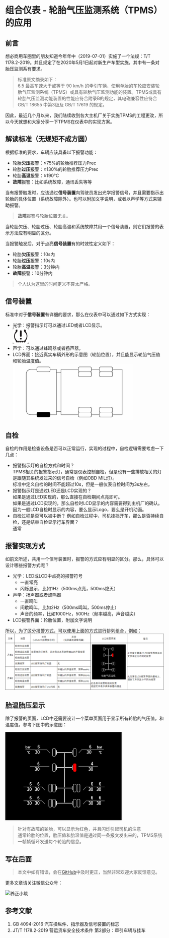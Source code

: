 # 组合仪表 - 轮胎气压监测系统（TPMS）的应用

## 前言

想必商用车圈里的朋友知道今年年中（2019-07-01）实施了一个法规：T/T 1178.2-2019。并且规定了在2020年5月1日起对新生产车型实施，其中有一条对胎压监测系有要求。

>标准原文摘录如下：  
>6.5 最高车速大于或等于 90 km/h 的牵引车辆，使用单胎的车轮应安装轮胎气压监测系统（TPMS）或具有轮胎气压监测功能的装置。TPMS或具有轮胎气压监测功能装置的性能应符合附录B的规定，其电磁兼容性应符合 GB/T 18655 中第3级及 GB/T 17619 的规定。

因此，最近几个月以来，我们陆续收到各大主机厂关于实施TPMS的工程更改，所以今天就想和大家分享一下TPMS在仪表中的实现方案。

## 解读标准（无规矩不成方圆）

根据标准的要求，车辆应该具备以下报警功能：

* 轮胎**欠压**报警：≤75%的轮胎推荐压力Prec
* 轮胎**过压**报警：≥130%的轮胎推荐压力Prec
* 轮胎**高温**报警：≥190℃
* **故障**报警：比如系统故障，通讯丢失等等

当有报警触发时，应该通过**信号装置**向驾驶员发出光学报警信号，并且需要指示出轮胎的具体位置（系统故障除外）。也可以附加文字说明，或者以声学等方式来辅助报警。

>**故障**报警与轮胎位置无关。

当轮胎欠压、轮胎过压、轮胎高温和系统故障共用一个信号装置，则它们报警的表示方法应有明显的区分。

当报警触发后，对于点亮**信号装置**有的时效性定义如下：
* 轮胎**欠压**报警：10s内
* 轮胎**过压**报警：10s内
* 轮胎**高温**报警：3分钟内
* **故障**报警：10分钟内

>个人认为这里的时间定义不算太严格。

## 信号装置

标准中对于**信号装置**有详细的要求，那么在仪表中可以通过如下方式实现：

* 光学：报警指示灯可以通过LED或者LCD显示。  
  ![TPMS](./attachments/ISO7000_1434B_Tyrefailure.png)
* 声学：可以通过蜂鸣器或者扬声器。
* LCD界面：接近真实车辆外形的示意图（轮胎位置），并且能显示轮胎气压值和轮胎温度值。  
  ![轮胎位置示意图](./attachments/图B.2报警轮胎位置示意图.png)

## 自检

自检的作用是检查设备是否可以正常运行，实现的过程中，自检逻辑需要考虑一下几点：
* 报警指示灯的自检方式和时间？  
  TPMS相关的报警指示灯，通常是仪表控制自检，但是也有一些排放相关的灯是跟随其系统发过来的信号自检（例如OBD MIL灯）。  
  标准中定义自检的时间不能超过10s，但是一般仪表自检时间为3s左右。
* 报警指示灯是通过LED还是LCD实现的？  
  如果是通过LED实现的，那么直接在自检期间点亮即可。  
  如果是通过LCD实现的，那么自检时LCD显示的内容需要得到主机厂的确认。因为一般LCD自检时显示的内容，要么显示Logo，要么是开机动画。
* 自检过程是否可以被中断？
  例如自检过程中，司机挂挡开车，那么是否持续自检，还是结束自检显示行车界面？  
  通常

## 报警实现方式

如前文所述，共用一个信号装置时，报警的方式应有明显的区分。那么，具体可以设计哪些报警方式呢？

* 光学：LED或LCD中点亮的报警符号
  * 一直常亮
  * 闪烁显示，比如1Hz（500ms点亮，500ms熄灭）
* 声学：扬声器或者蜂鸣器
  * 一直鸣叫
  * 间歇鸣叫，比如2Hz（500ms鸣叫，500ms停止）
  * 声音的频率，比如1000Hz，500Hz（频率越高，声音越尖）
* LCD报警界面：轮胎位置，附加文字说明

所以，为了区分报警方式，可以使用上面的方式进行排列组合，例如：  
![报警方案](./attachments/TPMS_WarningSolution.png)

## 胎温胎压显示

除了报警的页面，LCD中还需要设计一个菜单页面用于显示所有轮胎的气压值，和温度值。参考下图中的示意图：

![胎压胎温显示](./attachments/TPMS_PressueandTemperature.png)

>针对有故障的轮胎，可以显示为红色，并且闪烁引起司机的注意  
>通常轮胎的位置，胎压值和胎温值是通过同一条报文发出来的，TPMS系统一帧帧循环发送每个轮胎的信息。

## 写在后面

>本文中如有错误，会在[GitHub][]中及时更正，当然非常欢迎大家反馈意见。

更多文章请关注微信公众号：

![养正小筑](/Resource-Library/Jacob-Leung/WeChat/qrcode_for_gh_dcb34a69c858_258.jpg)


## 参考文献
1. GB 4094-2016 汽车操纵件、指示器及信号装置的标志 
2. JT/T 1178.2-2019 营运货车安全技术条件  第2部分：牵引车辆与挂车

[GitHub]:https://github.com/JacobLeung0313/Automotive-Electronics/blob/master/Instrument-Cluster/TPMS.md